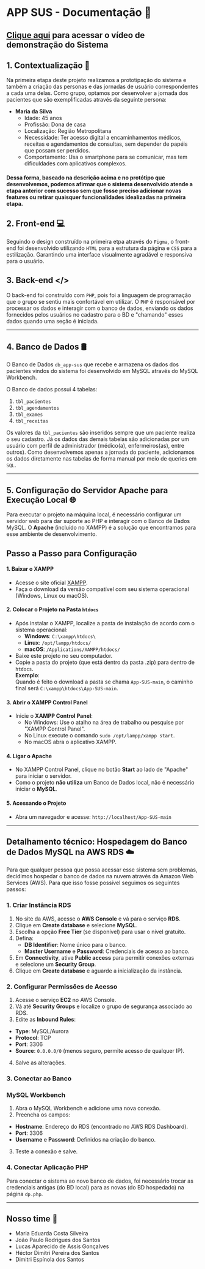 # APP SUS - Documentação 📂

## [Clique aqui](https://www.youtube.com/watch?v=ukg6h2oIvyk) para acessar o vídeo de demonstração do Sistema

## 1. Contextualização 🔎
Na primeira etapa deste projeto realizamos a prototipação do sistema e também a criação das personas e das jornadas de usuário correspondentes a cada uma delas. Como grupo, optamos por desenvolver a jornada dos pacientes que são exemplificadas através da seguinte persona:

- **Maria da Silva**
    - Idade: 45 anos
    - Profissão: Dona de casa
    - Localização: Região Metropolitana
    - Necessidade: Ter acesso digital a encaminhamentos médicos, receitas e agendamentos de consultas, sem depender de papéis que possam ser perdidos.
    - Comportamento: Usa o smartphone para se comunicar, mas tem dificuldades com aplicativos complexos.

#### Dessa forma, baseado na descrição acima e no protótipo que desenvolvemos, podemos afirmar que o sistema desenvolvido **atende a etapa anterior com sucesso** sem que fosse preciso adicionar novas features ou retirar quaisquer funcionalidades idealizadas na primeira etapa.

## 2. Front-end 💻

Seguindo o design construído na primeira etpa através do `Figma`, o front-end foi desenvolvido utilizando `HTML` para a estrutura da página e `CSS` para a estilização. Garantindo uma interface visualmente agradável e responsiva para o usuário.

## 3. Back-end </>

O back-end foi construído com `PHP`, pois foi a linguagem de programação que o grupo se sentiu mais confortável em utilizar. O `PHP` é responsável por processar os dados e interagir com o banco de dados, enviando os dados fornecidos pelos usuários no cadastro para o BD e "chamando" esses dados quando uma seção é iniciada.

---
## 4. Banco de Dados 🛢

O Banco de Dados `db_app-sus` que recebe e armazena os dados dos pacientes vindos do sistema foi desenvolvido em MySQL através do MySQL Workbench.

O Banco de dados possui 4 tabelas:

1. `tbl_pacientes`
2. `tbl_agendamentos`
3. `tbl_exames`
4. `tbl_receitas`

Os valores da `tbl_pacientes` são inseridos sempre que um paciente realiza o seu cadastro. Já os dados das demais tabelas são adicionadas por um usuário com perfil de administrador (médico(a), enfermeiros(as), entre outros). Como desenvolvemos apenas a jornada do paciente, adicionamos os dados diretamente nas tabelas de forma manual por meio de queries em `SQL`.

---

## 5. Configuração do Servidor Apache para Execução Local 🌐

Para executar o projeto na máquina local, é necessário configurar um servidor web para dar suporte ao PHP e interagir com o Banco de Dados MySQL. O **Apache** (incluído no XAMPP) é a solução que encontramos para esse ambiente de desenvolvimento.

## Passo a Passo para Configuração

#### 1. Baixar o XAMPP
- Acesse o site oficial [XAMPP](https://www.apachefriends.org/pt_br/index.html).
- Faça o download da versão compatível com seu sistema operacional (Windows, Linux ou macOS).

#### 2. Colocar o Projeto na Pasta `htdocs`
- Após instalar o XAMPP, localize a pasta de instalação de acordo com o sistema operacional:
  - **Windows**: `C:\xampp\htdocs\`
  - **Linux**: `/opt/lampp/htdocs/`
  - **macOS**: `/Applications/XAMPP/htdocs/`
- Baixe este projeto no seu computador.
- Copie a pasta do projeto (que está dentro da pasta .zip) para dentro de `htdocs`.  
  **Exemplo**:  
  Quando é feito o download a pasta se chama `App-SUS-main`, o caminho final será `C:\xampp\htdocs\App-SUS-main`.

#### 3. Abrir o XAMPP Control Panel
- Inicie o **XAMPP Control Panel**:
  - No Windows: Use o atalho na área de trabalho ou pesquise por "XAMPP Control Panel".
  - No Linux execute o comando `sudo /opt/lampp/xampp start`.
  - No macOS abra o aplicativo XAMPP.

#### 4. Ligar o Apache
- No XAMPP Control Panel, clique no botão **Start** ao lado de "Apache" para iniciar o servidor.
- Como o projeto **não utiliza** um Banco de Dados local, não é necessário iniciar o **MySQL**.

#### 5. Acessando o Projeto
- Abra um navegador e acesse: 
  `http://localhost/App-SUS-main`

---

## Detalhamento técnico: Hospedagem do Banco de Dados MySQL na AWS RDS ☁️ 
Para que qualquer pessoa que possa acessar esse sistema sem problemas, decidimos hospedar o banco de dados na nuvem através da Amazon Web Services (AWS). Para que isso fosse possível seguimos os seguintes passos:

### 1. Criar Instância RDS
1. No site da AWS, acesse o **AWS Console** e vá para o serviço **RDS**.
3. Clique em **Create database** e selecione **MySQL**.
4. Escolha a opção **Free Tier** (se disponível) para usar o nível gratuito.
5. Defina:
    - **DB Identifier**: Nome único para o banco.
    - **Master Username** e **Password**: Credenciais de acesso ao banco.
5. Em **Connectivity**, ative **Public access** para permitir conexões externas e selecione um **Security Group**.
6. Clique em **Create database** e aguarde a inicialização da instância.

### 2. Configurar Permissões de Acesso
1. Acesse o serviço **EC2** no AWS Console.
2. Vá até **Security Groups** e localize o grupo de segurança associado ao RDS.
3. Edite as **Inbound Rules**:
- **Type**: MySQL/Aurora
- **Protocol**: TCP
- **Port**: 3306
- **Source**: `0.0.0.0/0` (menos seguro, permite acesso de qualquer IP).
4. Salve as alterações.

### 3. Conectar ao Banco
###  MySQL Workbench
1. Abra o MySQL Workbench e adicione uma nova conexão.
2. Preencha os campos:
- **Hostname**: Endereço do RDS (encontrado no AWS RDS Dashboard).
- **Port**: 3306
- **Username** e **Password**: Definidos na criação do banco.
3. Teste a conexão e salve.

### 4. Conectar Aplicação PHP
Para conectar o sistema ao novo banco de dados, foi necessário trocar as credenciais antigas (do BD local) para as novas (do BD hospedado) na página `dp.php`.

---
## Nosso time 👥

- Maria Eduarda Costa Silveira
- João Paulo Rodrigues dos Santos
- Lucas Aparecido de Assis Gonçalves
- Héctor Dimitri Pereira dos Santos
- Dimitri Espínola dos Santos
